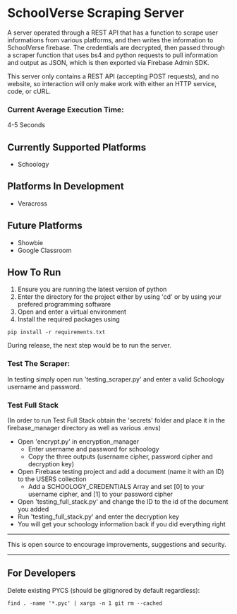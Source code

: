 # SchoolVerse Scraping Server

A server operated through a REST API that has a function to scrape user informations from various platforms, and then writes the information to SchoolVerse firebase. The credentials are decrypted, then passed through a scraper function that uses bs4 and python requests to pull information and output as JSON, which is then exported via Firebase Admin SDK. 

This server only contains a REST API (accepting POST requests), and no website, so interaction will only make work with either an HTTP service, code, or cURL. 

### Current Average Execution Time:
4-5 Seconds

## Currently Supported Platforms
- Schoology

## Platforms In Development
- Veracross

## Future Platforms
- Showbie
- Google Classroom

## How To Run
1. Ensure you are running the latest version of python
2. Enter the directory for the project either by using 'cd' or by using your prefered programming software
3. Open and enter a virtual environment
4. Install the required packages using 
~~~
pip install -r requirements.txt
~~~

During release, the next step would be to run the server. 

### Test The Scraper:
In testing simply open run 'testing_scraper.py' and
enter a valid Schoology username and  password. 

### Test Full Stack
(In order to run Test Full Stack obtain the 'secrets' folder and place it in the firebase_manager directory 
as well as various .envs)
- Open 'encrypt.py' in encryption_manager
  - Enter username and password for schoology
  - Copy the three outputs (username cipher, password cipher and decryption key)
- Open Firebase testing project and add a document (name it with an ID) to the USERS collection
  - Add a SCHOOLOGY_CREDENTIALS Array and set [0] to your username cipher, and [1] to your password cipher
- Open 'testing_full_stack.py' and change the ID to the id of the document you added
- Run 'testing_full_stack.py' and enter the decryption key
- You will get your schoology information back if you did everything right 

<hr>
This is open source to encourage improvements, suggestions and security. 
<hr>

## For Developers
Delete existing PYCS (should be gitignored by default regardless): 
~~~
find . -name '*.pyc' | xargs -n 1 git rm --cached
~~~
